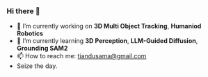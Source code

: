 ### Hi there 👋

- 🔭 I’m currently working on **3D Multi Object Tracking**, **Humaniod Robotics**
- 🌱 I’m currently learning **3D Perception**, **LLM-Guided Diffusion**, **Grounding SAM2**
- 📫 How to reach me: tiandusama@gmail.com
- Seize the day.
  
<!--
**drb-ecust/drb-ecust** is a ✨ _special_ ✨ repository because its `README.md` (this file) appears on your GitHub profile.

Here are some ideas to get you started:

- 🔭 I’m currently working on ...
- 🌱 I’m currently learning ...
- 👯 I’m looking to collaborate on ...
- 🤔 I’m looking for help with ...
- 💬 Ask me about ...
- 📫 How to reach me: ...
- 😄 Pronouns: ...
- ⚡ Fun fact: ...
-->

